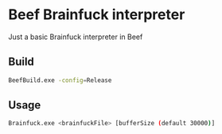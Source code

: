 # Beef Brainfuck interpreter

Just a basic Brainfuck interpreter in Beef

## Build
```sh
BeefBuild.exe -config=Release
```

## Usage
```sh
Brainfuck.exe <brainfuckFile> [bufferSize (default 30000)]
```
